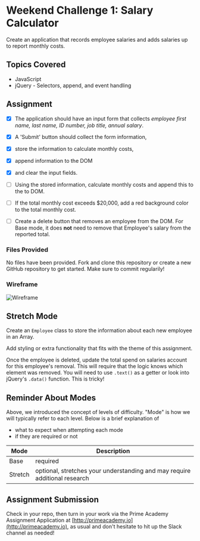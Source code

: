 # Weekend Challenge 1: Salary Calculator
Create an application that 
records employee salaries 
and adds salaries up to report monthly costs. 

## Topics Covered
- JavaScript
- jQuery - Selectors, append, and event handling

## Assignment

- [x] The application should have an 
input form that collects 
_employee first name, last name, ID number, job title, annual salary_.

- [x] A 'Submit' button should collect the form information, 
- [x] store the information to calculate monthly costs, 
- [x] append information to the DOM 
- [x] and clear the input fields. 

- [ ] Using the stored information, 
calculate monthly costs 
and append this to the to DOM. 
- [ ] If the total monthly cost exceeds $20,000, 
add a red background color to the total monthly cost.

- [ ] Create a delete button that removes an employee from the DOM. For Base mode, it does **not** need to remove that Employee's salary from the reported total.

### Files Provided
No files have been provided. Fork and clone this repository or create a new GitHub repository to get started. Make sure to commit regularily!

### Wireframe

![Wireframe](salary-calc-wireframe.png)

## Stretch Mode

Create an `Employee` class to store the information about each new employee in an Array.

Add styling or extra functionality that fits with the theme of this assignment.

Once the employee is deleted, update the total spend on salaries account for this employee's removal. This will require that the logic knows which element was removed. You will need to use `.text()` as a getter or look into jQuery's `.data()` function. This is tricky! 

## Reminder About Modes

Above, we introduced the concept of levels of difficulty. "Mode" is how we will typically refer to each level. Below is a brief explanation of

* what to expect when attempting each mode
* if they are required or not

Mode | Description
--- | ---
Base | required
Stretch | optional, stretches your understanding and may require additional research

## Assignment Submission
Check in your repo, then turn in your work via the Prime Academy Assignment Application at [http://primeacademy.io](http://primeacademy.io), as usual and don't hesitate to hit up the Slack channel as needed!
